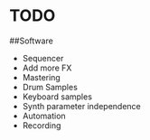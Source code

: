 # TODO
##Software
- Sequencer
- Add more FX
- Mastering
- Drum Samples
- Keyboard samples
- Synth parameter independence
- Automation
- Recording
